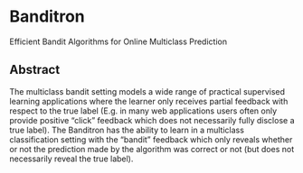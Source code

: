 # Banditron
Efficient Bandit Algorithms for Online Multiclass Prediction

## Abstract
The multiclass bandit setting models a wide range of practical supervised learning applications where the learner only receives partial feedback with respect to the true label (E.g. in many web applications users often only provide positive “click” feedback which does not necessarily fully disclose a true label). The Banditron has the ability to learn in a multiclass classification setting with the “bandit” feedback which only reveals whether or not the prediction made by the algorithm was correct or not (but does not necessarily reveal the true label).
